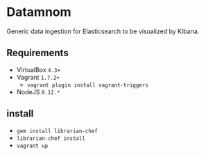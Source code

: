 # Datamnom

Generic data ingestion for Elasticsearch to be visualized by Kibana.

## Requirements

* VirtualBox `4.3+`
* Vagrant `1.7.2+`
	* `vagrant plugin install vagrant-triggers`
* NodeJS `0.12.*`


## install

* `gem install librarian-chef`
* `librarian-chef install`
* `vagrant up`